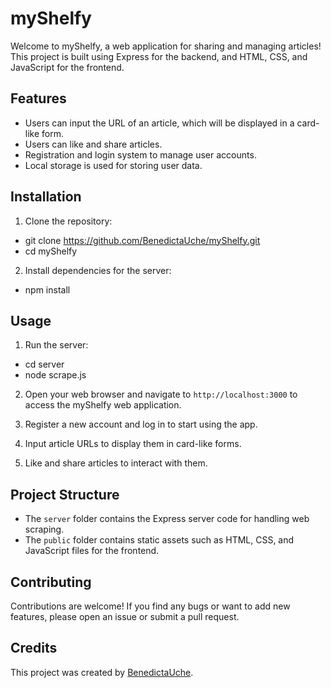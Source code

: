 # myShelfy

Welcome to myShelfy, a web application for sharing and managing articles! This project is built using Express for the backend, and HTML, CSS, and JavaScript for the frontend.

## Features

- Users can input the URL of an article, which will be displayed in a card-like form.
- Users can like and share articles.
- Registration and login system to manage user accounts.
- Local storage is used for storing user data.

## Installation

1. Clone the repository:
- git clone https://github.com/BenedictaUche/myShelfy.git
- cd myShelfy

2. Install dependencies for the server:
- npm install


## Usage

1. Run the server:
- cd server
- node scrape.js

2. Open your web browser and navigate to `http://localhost:3000` to access the myShelfy web application.

3. Register a new account and log in to start using the app.

4. Input article URLs to display them in card-like forms.

5. Like and share articles to interact with them.

## Project Structure

- The `server` folder contains the Express server code for handling web scraping.
- The `public` folder contains static assets such as HTML, CSS, and JavaScript files for the frontend.

## Contributing

Contributions are welcome! If you find any bugs or want to add new features, please open an issue or submit a pull request.

## Credits

This project was created by [BenedictaUche](https://github.com/BenedictaUche).



 